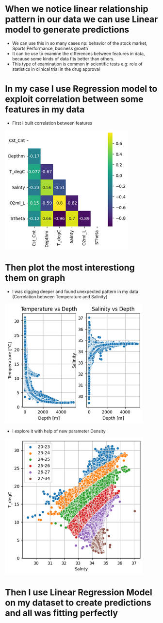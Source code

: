 # When we notice linear relationship pattern in our data we can use Linear model to generate predictions
* We can use this in so many cases np: behavior of the stock market, Sports Performance, business growth
* It can be use to examine the differences between features in data, because some kinds of data fits better than others.
* This type of examination is common in scientific tests e.g: role of statistics in clinical trial in the drug approval

# In my case I use Regression model to exploit correlation between some features in my data
* First I built correlation between features

![](https://github.com/JakubTabor/Portfolio_Regression/blob/main/Images/correlation.png)

# Then plot the most interestiong them on graph

* I was digging deeper and found unexpected pattern in my data (Correlation between Temperature and Salinity)

![](https://github.com/JakubTabor/Portfolio_Regression/blob/main/Images/data_plot.png)


* I explore it with help of new parameter Density

![](https://github.com/JakubTabor/Portfolio_Regression/blob/main/Images/density_STheta_plot.png)

# Then I use Linear Regression Model on my dataset to create predictions and all was fitting perfectly

![]()
